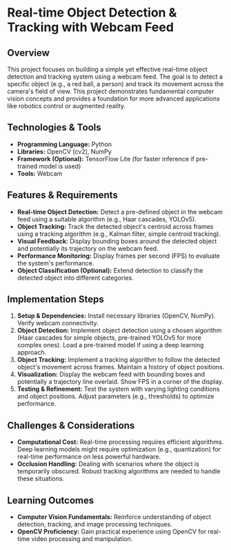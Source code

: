 #  Real-time Object Detection & Tracking with Webcam Feed

## Overview

This project focuses on building a simple yet effective real-time object detection and tracking system using a webcam feed.  The goal is to detect a specific object (e.g., a red ball, a person) and track its movement across the camera's field of view. This project demonstrates fundamental computer vision concepts and provides a foundation for more advanced applications like robotics control or augmented reality.

## Technologies & Tools

- **Programming Language:** Python
- **Libraries:** OpenCV (cv2), NumPy
- **Framework (Optional):** TensorFlow Lite (for faster inference if pre-trained model is used)
- **Tools:**  Webcam


## Features & Requirements

- **Real-time Object Detection:** Detect a pre-defined object in the webcam feed using a suitable algorithm (e.g., Haar cascades, YOLOv5).
- **Object Tracking:** Track the detected object's centroid across frames using a tracking algorithm (e.g., Kalman filter, simple centroid tracking).
- **Visual Feedback:** Display bounding boxes around the detected object and potentially its trajectory on the webcam feed.
- **Performance Monitoring:** Display frames per second (FPS) to evaluate the system's performance.
- **Object Classification (Optional):**  Extend detection to classify the detected object into different categories.

## Implementation Steps

1. **Setup & Dependencies:** Install necessary libraries (OpenCV, NumPy). Verify webcam connectivity.
2. **Object Detection:** Implement object detection using a chosen algorithm (Haar cascades for simple objects, pre-trained YOLOv5 for more complex ones). Load a pre-trained model if using a deep learning approach.
3. **Object Tracking:** Implement a tracking algorithm to follow the detected object's movement across frames.  Maintain a history of object positions.
4. **Visualization:** Display the webcam feed with bounding boxes and potentially a trajectory line overlaid. Show FPS in a corner of the display.
5. **Testing & Refinement:** Test the system with varying lighting conditions and object positions. Adjust parameters (e.g., thresholds) to optimize performance.

## Challenges & Considerations

- **Computational Cost:** Real-time processing requires efficient algorithms. Deep learning models might require optimization (e.g., quantization) for real-time performance on less powerful hardware.
- **Occlusion Handling:** Dealing with scenarios where the object is temporarily obscured. Robust tracking algorithms are needed to handle these situations.


## Learning Outcomes

- **Computer Vision Fundamentals:**  Reinforce understanding of object detection, tracking, and image processing techniques.
- **OpenCV Proficiency:** Gain practical experience using OpenCV for real-time video processing and manipulation.

